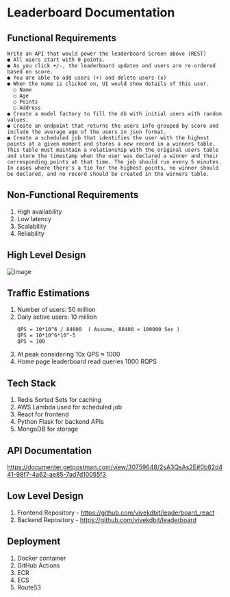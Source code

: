 # Leaderboard Documentation

## Functional Requirements
    Write an API that would power the leaderboard Screen above (REST)
    ● All users start with 0 points.
    ● As you click +/-, the leaderboard updates and users are re-ordered based on score.
    ● You are able to add users (+) and delete users (x)
    ● When the name is clicked on, UI would show details of this user.
      ○ Name
      ○ Age
      ○ Points
      ○ Address
    ● Create a model factory to fill the db with initial users with random values.
    ● Create an endpoint that returns the users info grouped by score and include the average age of the users in json format.
    ● Create a scheduled job that identifies the user with the highest points at a given moment and stores a new record in a winners table. This table must maintain a relationship with the original users table and store the timestamp when the user was declared a winner and their corresponding points at that time. The job should run every 5 minutes. In cases where there's a tie for the highest points, no winner should be declared, and no record should be created in the winners table.

## Non-Functional Requirements
  1. High availability
  2. Low latency
  3. Scalability
  4. Reliability

## High Level Design
![image](https://github.com/vivekdbit/leaderboard-doc/assets/44405152/e4d30ca7-34c2-421e-a2a2-b9fd57b11ca7)

## Traffic Estimations
1. Number of users: 50 million
2. Daily active users: 10 million
    ```QPS = 10*10^6 / 24*60*60 
    QPS = 10*10^6 / 84600  ( Assume, 86400 ≈ 100000 Sec ) 
    QPS = 10*10^6*10^-5
    QPS ≈ 100
3. At peak considering 10x QPS ≈ 1000
4. Home page leaderboard read queries 1000 RQPS


## Tech Stack
1. Redis Sorted Sets for caching
2. AWS Lambda used for scheduled job
3. React for frontend
4. Python Flask for backend APIs
5. MongoDB for storage

## API Documentation
https://documenter.getpostman.com/view/30759648/2sA3QsAs2E#0b82d441-98f7-4a62-ae85-7ad7d10055f3

## Low Level Design
1. Frontend Repository - https://github.com/vivekdbit/leaderboard_react
2. Backend Repository - https://github.com/vivekdbit/leaderboard

## Deployment
1. Docker container
2. GitHub Actions
3. ECR
4. ECS
5. Route53

